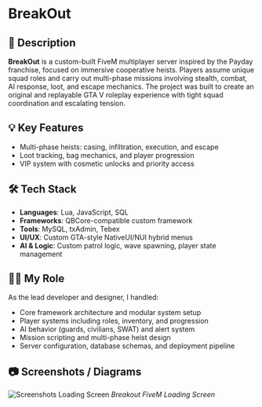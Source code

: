# BreakOut

## 🔧 Description

**BreakOut** is a custom-built FiveM multiplayer server inspired by the Payday franchise, focused on immersive cooperative heists. Players assume unique squad roles and carry out multi-phase missions involving stealth, combat, AI response, loot, and escape mechanics. The project was built to create an original and replayable GTA V roleplay experience with tight squad coordination and escalating tension.

## 💡 Key Features

* Multi-phase heists: casing, infiltration, execution, and escape
* Loot tracking, bag mechanics, and player progression
* VIP system with cosmetic unlocks and priority access

## 🛠️ Tech Stack

* **Languages**: Lua, JavaScript, SQL
* **Frameworks**: QBCore-compatible custom framework
* **Tools**: MySQL, txAdmin, Tebex
* **UI/UX**: Custom GTA-style NativeUI/NUI hybrid menus
* **AI & Logic**: Custom patrol logic, wave spawning, player state management

## 👨‍💻 My Role

As the lead developer and designer, I handled:

* Core framework architecture and modular system setup
* Player systems including roles, inventory, and progression
* AI behavior (guards, civilians, SWAT) and alert system
* Mission scripting and multi-phase heist design
* Server configuration, database schemas, and deployment pipeline

## 📷 Screenshots / Diagrams

![Screenshots Loading Screen](assets/loadingScreen.png)
*Breakout FiveM Loading Screen*

